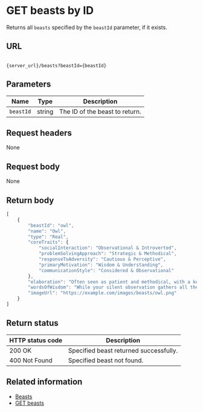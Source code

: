 # GET beasts by ID

Returns all `beasts` specified by the `beastId` parameter, if it exists.

## URL

```shell

{server_url}/beasts?beastId={beastId}
```

## Parameters

| Name | Type | Description |
| ------------- | ----------- | ----------- |
| `beastId` | string | The ID of the beast to return. |

## Request headers

None

## Request body

None

## Return body

```js
[
    {
        "beastId": "owl",
        "name": "Owl",
        "type": "Real",
        "coreTraits": {
            "socialInteraction": "Observational & Introverted",
            "problemSolvingApproach": "Strategic & Methodical",
            "responseToAdversity": "Cautious & Perceptive",
            "primaryMotivation": "Wisdom & Understanding",
            "communicationStyle": "Considered & Observational"
        },
        "elaboration": "Often seen as patient and methodical, with a keen eye for detail, preferring to watch, listen, and gather information before acting.",
        "wordsOfWisdom": "While your silent observation gathers all the secrets of the night, remember that sometimes hooting your insights is necessary for the forest to thrive.",
        "imageUrl": "https://example.com/images/beasts/owl.png"
    }
]
```

## Return status

| HTTP status code| Description |
| ------------- | ----------- |
| 200 OK| Specified beast returned successfully. |
| 400 Not Found | Specified beast not found.|

## Related information

* [Beasts](./beasts.md)
* [GET beasts](./beasts-get-beasts.md)
